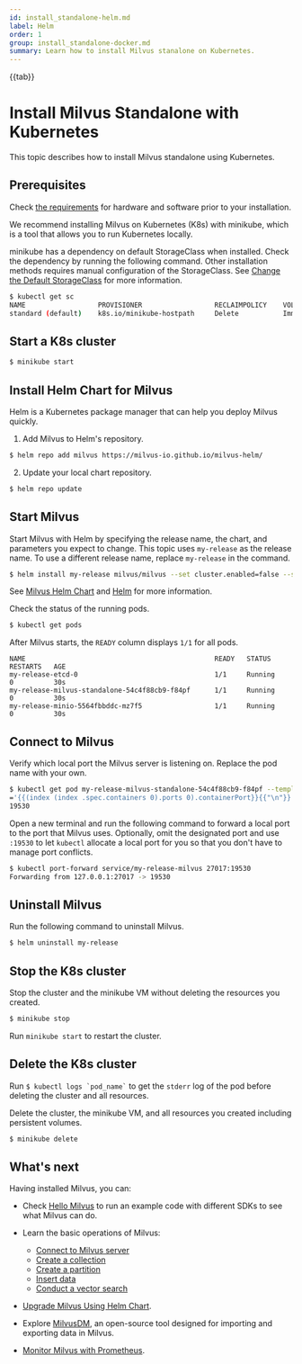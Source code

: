 ```yaml
---
id: install_standalone-helm.md
label: Helm
order: 1
group: install_standalone-docker.md
summary: Learn how to install Milvus stanalone on Kubernetes.
---
```


{{tab}}

# Install Milvus Standalone with Kubernetes

This topic describes how to install Milvus standalone using Kubernetes.

## Prerequisites

Check [the requirements](prerequisite-helm.md)  for hardware and software prior to your installation.

We recommend installing Milvus on Kubernetes (K8s) with minikube, which is a tool that allows you to run Kubernetes locally.

minikube has a dependency on default StorageClass when installed. Check the dependency by running the following command. Other installation methods requires manual configuration of the StorageClass. See [Change the Default StorageClass](https://kubernetes.io/docs/tasks/administer-cluster/change-default-storage-class/) for more information.

```bash
$ kubectl get sc
NAME                  PROVISIONER                  RECLAIMPOLICY    VOLUMEBIINDINGMODE    ALLOWVOLUMEEXPANSION     AGE
standard (default)    k8s.io/minikube-hostpath     Delete           Immediate             false                    3m36s
```

## Start a K8s cluster

```bash
$ minikube start
```

## Install Helm Chart for Milvus

Helm is a Kubernetes package manager that can help you deploy Milvus quickly.

1. Add Milvus to Helm's repository.

```bash
$ helm repo add milvus https://milvus-io.github.io/milvus-helm/
```

2. Update your local chart repository.

```bash
$ helm repo update
```

## Start Milvus

Start Milvus with Helm by specifying the release name, the chart, and parameters you expect to change. This topic uses <code>my-release</code> as the release name. To use a different release name, replace <code>my-release</code> in the command.

```bash
$ helm install my-release milvus/milvus --set cluster.enabled=false --set etcd.replicaCount=1 --set minio.mode=standalone --set pulsar.enabled=false
```

<div class="alert note">
See <a href="https://artifacthub.io/packages/helm/milvus/milvus">Milvus Helm Chart</a> and <a href="https://helm.sh/docs/">Helm</a> for more information.
</div>

Check the status of the running pods.

```bash
$ kubectl get pods
```

After Milvus starts, the `READY` column displays `1/1` for all pods.

```text
NAME                                               READY   STATUS      RESTARTS   AGE
my-release-etcd-0                                  1/1     Running     0          30s
my-release-milvus-standalone-54c4f88cb9-f84pf      1/1     Running     0          30s
my-release-minio-5564fbbddc-mz7f5                  1/1     Running     0          30s
```

## Connect to Milvus

Verify which local port the Milvus server is listening on. Replace the pod name with your own.

```bash
$ kubectl get pod my-release-milvus-standalone-54c4f88cb9-f84pf --template
='{{(index (index .spec.containers 0).ports 0).containerPort}}{{"\n"}}'
19530
```

Open a new terminal and run the following command to forward a local port to the port that Milvus uses. Optionally, omit the designated port and use `:19530` to let `kubectl` allocate a local port for you so that you don't have to manage port conflicts.

```bash
$ kubectl port-forward service/my-release-milvus 27017:19530
Forwarding from 127.0.0.1:27017 -> 19530
```

## Uninstall Milvus

Run the following command to uninstall Milvus.

```bash
$ helm uninstall my-release
```

## Stop the K8s cluster

Stop the cluster and the minikube VM without deleting the resources you created.

```bash
$ minikube stop
```

Run `minikube start` to restart the cluster.

## Delete the K8s cluster

<div class="alert note">
Run <code>$ kubectl logs `pod_name`</code> to get the <code>stderr</code> log of the pod before deleting the cluster and all resources.
</div>

Delete the cluster, the minikube VM, and all resources you created including persistent volumes.

```bash
$ minikube delete
```

## What's next

Having installed Milvus, you can:

- Check [Hello Milvus](example_code.md) to run an example code with different SDKs to see what Milvus can do.

- Learn the basic operations of Milvus:
  - [Connect to Milvus server](manage_connection.md)
  - [Create a collection](create_collection.md)
  - [Create a partition](create_partition.md)
  - [Insert data](insert_data.md)
  - [Conduct a vector search](search.md)

- [Upgrade Milvus Using Helm Chart](upgrade.md).
- Explore [MilvusDM](migrate_overview.md), an open-source tool designed for importing and exporting data in Milvus.
- [Monitor Milvus with Prometheus](monitor.md).
